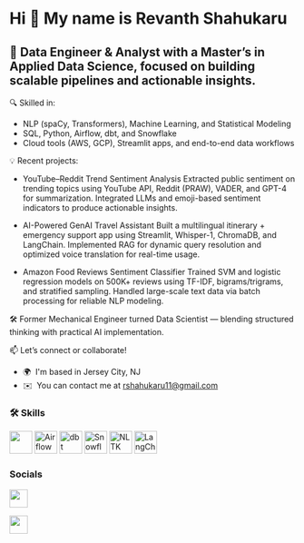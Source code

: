<!-- Note to self: Created this markdown text using the website profileme.dev website -->



Hi 👋 My name is Revanth Shahukaru
==================================

🚀 Data Engineer & Analyst with a Master’s in Applied Data Science, focused on building scalable pipelines and actionable insights.
-------------------------

🔍 Skilled in:
- NLP (spaCy, Transformers), Machine Learning, and Statistical Modeling
- SQL, Python, Airflow, dbt, and Snowflake
- Cloud tools (AWS, GCP), Streamlit apps, and end-to-end data workflows

💡 Recent projects:
- YouTube–Reddit Trend Sentiment Analysis
  Extracted public sentiment on trending topics using YouTube API, Reddit (PRAW), VADER, and GPT-4 for summarization. Integrated LLMs and emoji-based sentiment indicators to produce actionable insights.

- AI-Powered GenAI Travel Assistant
  Built a multilingual itinerary + emergency support app using Streamlit, Whisper-1, ChromaDB, and LangChain. Implemented RAG for dynamic query resolution and optimized voice translation for real-time usage.

- Amazon Food Reviews Sentiment Classifier
  Trained SVM and logistic regression models on 500K+ reviews using TF-IDF, bigrams/trigrams, and stratified sampling. Handled large-scale text data via batch processing for reliable NLP
 modeling.

🛠️ Former Mechanical Engineer turned Data Scientist — blending structured thinking with practical AI implementation.

📫 Let’s connect or collaborate!

*   🌍  I'm based in Jersey City, NJ
*   ✉️  You can contact me at [rshahukaru11@gmail.com](mailto:rshahukaru11@gmail.com)


### 🛠️ Skills

<p align="left">
  <!-- Common Icons -->
  <img src="https://skillicons.dev/icons?i=python,postgresql,aws,azure,pytorch,tensorflow,docker,git,github" height="40" />



  <!-- Custom Additions -->
  <img src="https://www.vhv.rs/viewpic/hmRwhmR_apache-airflow-documentation-airflow-documentation-apache-airflow-logo/#" height="40" alt="Airflow" />
  <img src="https://docs.getdbt.com/img/dbt-logo-full.svg" height="40" alt="dbt" />
  <img src="https://seeklogo.com/images/S/snowflake-logo-B9D6E3B99E-seeklogo.com.png" height="40" alt="Snowflake" />
  <img src="https://raw.githubusercontent.com/nltk/nltk.github.com/master/images/logos/nltk-logo.png" height="40" alt="NLTK" />
  <img src="https://avatars.githubusercontent.com/u/115753865?s=200&v=4" height="40" alt="LangChain" />
</p>

                    
### Socials

<p align="left">

<a href="https://www.github.com/revanthshahukaru" target="_blank" rel="noreferrer"><img src="https://raw.githubusercontent.com/danielcranney/readme-generator/main/public/icons/socials/github.svg" width="32" height="32" /></a>

<a href="www.linkedin.com/in/revanth-shahukaru/" target="_blank" rel="noreferrer"><img src="https://raw.githubusercontent.com/danielcranney/readme-generator/main/public/icons/socials/linkedin.svg" width="32" height="32" /></a></p>
